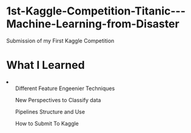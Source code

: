 # 1st-Kaggle-Competition-Titanic---Machine-Learning-from-Disaster
Submission of my First Kaggle Competition
<H1>What I Learned</H1>
<li>
  <ul>Different Feature Engeenier Techniques</ul>
  <ul>New Perspectives to Classify data</ul>
  <ul>Pipelines Structure and Use </ul>
  <ul>How to Submit To Kaggle</ul>
</li>
